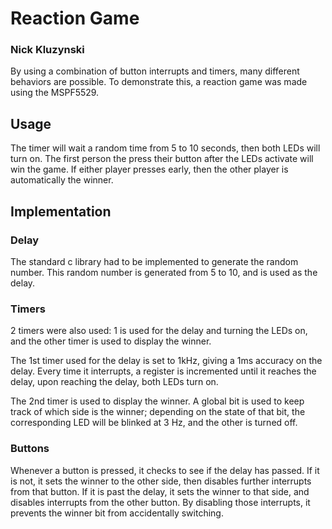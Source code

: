 # Reaction Game
### Nick Kluzynski
By using a combination of button interrupts and timers, many different behaviors are possible. To demonstrate this, a reaction game was made using the MSPF5529. 

## Usage
The timer will wait a random time from 5 to 10 seconds, then both LEDs will turn on. The first person the press their button after the LEDs activate will win the game. If either player presses early, then the other player is automatically the winner.

## Implementation
### Delay 
The standard c library had to be implemented to generate the random number. This random number is generated from 5 to 10, and is used as the delay.  
### Timers
2 timers were also used: 1 is used for the delay and turning the LEDs on, and the other timer is used to display the winner. 

The 1st timer used for the delay is set to 1kHz, giving a 1ms accuracy on the delay. Every time it interrupts, a register is incremented until it reaches the delay, upon reaching the delay, both LEDs turn on.

The 2nd timer is used to display the winner. A global bit is used to keep track of which side is the winner; depending on the state of that bit, the corresponding LED will be blinked at 3 Hz, and the other is turned off.
### Buttons
Whenever a button is pressed, it checks to see if the delay has passed. If it is not, it sets the winner to the other side, then disables further interrupts from that button. If it is past the delay, it sets the winner to that side, and disables interrupts from the other button. By disabling those interrupts, it prevents the winner bit from accidentally switching.
